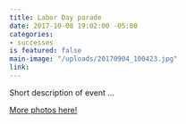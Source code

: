 ```yaml
---
title: Labor Day parade
date: 2017-10-08 19:02:00 -05:00
categories:
- successes
is featured: false
main-image: "/uploads/20170904_100423.jpg"
link: 
---
```


Short description of event ...

[More photos here!](https://photos.app.goo.gl/zBFwcUMiumxiKxg82)
